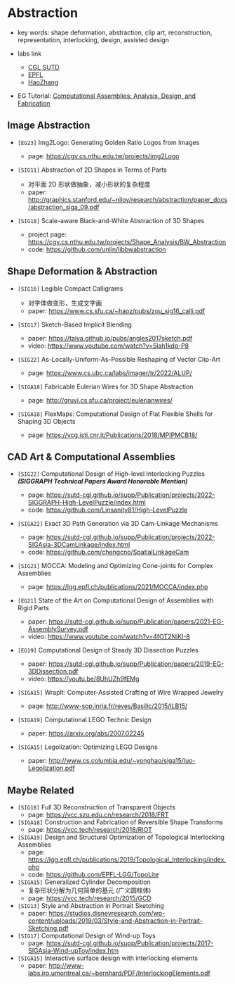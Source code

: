 # Abstraction

- key words: shape deformation, abstraction, clip art, reconstruction, representation, interlocking, design, assisted design
- labs link
    - [CGL SUTD](https://sutd-cgl.github.io/publication.html)
    - [EPFL](https://www.epfl.ch/labs/gcm/publications/)
    - [HaoZhang](https://www.cs.sfu.ca/~haoz/papers_by_cat.html)

- EG Tutorial: [Computational Assemblies: Analysis, Design, and Fabrication](https://sutd-cgl.github.io/supp/Publication/papers/2022-EG-AssemblyTutorial.pdf)

## Image Abstraction

- `[EG23]` Img2Logo: Generating Golden Ratio Logos from Images
    - page: https://cgv.cs.nthu.edu.tw/projects/img2Logo

- `[SIG11]` Abstraction of 2D Shapes in Terms of Parts
    - 对平面 2D 形状做抽象，减小形状的复杂程度
    - paper: http://graphics.stanford.edu/~niloy/research/abstraction/paper_docs/abstraction_siga_09.pdf
- `[SIG18]`  Scale-aware Black-and-White Abstraction of 3D Shapes
    - project page: https://cgv.cs.nthu.edu.tw/projects/Shape_Analysis/BW_Abstraction
    - code: https://github.com/unlin/libbwabstraction




## Shape Deformation & Abstraction

- `[SIG16]` Legible Compact Calligrams
    - 对字体做变形，生成文字画
    - paper: https://www.cs.sfu.ca/~haoz/pubs/zou_sig16_calli.pdf
- `[SIG17]` Sketch-Based Implicit Blending
    - paper: https://taiya.github.io/pubs/angles2017sketch.pdf
    - video: https://www.youtube.com/watch?v=5lah1kdp-P8
    
- `[SIG22]` As-Locally-Uniform-As-Possible Reshaping of Vector Clip-Art
    - page: https://www.cs.ubc.ca/labs/imager/tr/2022/ALUP/
- `[SIGA18]` Fabricable Eulerian Wires for 3D Shape Abstraction
    - page: http://gruvi.cs.sfu.ca/project/eulerianwires/
- `[SIGA18]` FlexMaps: Computational Design of Flat Flexible Shells for Shaping 3D Objects
    - page: https://vcg.isti.cnr.it/Publications/2018/MPIPMCB18/



## CAD Art & Computational Assemblies

- `[SIG22]` Computational Design of High-level Interlocking Puzzles ***(SIGGRAPH Technical Papers Award Honorable Mention)***
    - page: https://sutd-cgl.github.io/supp/Publication/projects/2022-SIGGRAPH-High-LevelPuzzle/index.html
    - code: https://github.com/Linsanity81/High-LevelPuzzle

- `[SIGA22]` Exact 3D Path Generation via 3D Cam-Linkage Mechanisms
    - page: https://sutd-cgl.github.io/supp/Publication/projects/2022-SIGAsia-3DCamLinkage/index.html
    - code: https://github.com/chengcno/SpatialLinkageCam
- `[SIG21]` MOCCA: Modeling and Optimizing Cone-joints for Complex Assemblies
    - page: https://lgg.epfl.ch/publications/2021/MOCCA/index.php
- `[EG21]` State of the Art on Computational Design of Assemblies with Rigid Parts
    - paper: https://sutd-cgl.github.io/supp/Publication/papers/2021-EG-AssemblySurvey.pdf
    - video: https://www.youtube.com/watch?v=4fOT2NiKI-8
    
- `[EG19]` Computational Design of Steady 3D Dissection Puzzles
    - paper: https://sutd-cgl.github.io/supp/Publication/papers/2019-EG-3DDissection.pdf
    - video: https://youtu.be/8UhUZh9fEMg




- `[SIGA15]` WrapIt: Computer-Assisted Crafting of Wire Wrapped Jewelry
    - page: http://www-sop.inria.fr/reves/Basilic/2015/ILB15/
- `[SIGA19]` Computational LEGO Technic Design
    - paper: https://arxiv.org/abs/2007.02245
- `[SIGA15]` Legolization: Optimizing LEGO Designs
    - paper: http://www.cs.columbia.edu/~yonghao/siga15/luo-Legolization.pdf



## Maybe Related

- `[SIG18]` Full 3D Reconstruction of Transparent Objects
    - page: https://vcc.szu.edu.cn/research/2018/FRT
- `[SIGA18]` Construction and Fabrication of Reversible Shape Transforms
    - page: https://vcc.tech/research/2018/RIOT
- `[SIGA19]` Design and Structural Optimization of Topological Interlocking Assemblies
    - page: https://lgg.epfl.ch/publications/2019/Topological_Interlocking/index.php
    - code: https://github.com/EPFL-LGG/TopoLite
- `[SIGA15]` Generalized Cylinder Decomposition
    - 复杂形状分解为几何简单的基元 (广义圆柱体)
    - page: https://vcc.tech/research/2015/GCD
- `[SIG13]` Style and Abstraction in Portrait Sketching
    - paper: https://studios.disneyresearch.com/wp-content/uploads/2019/03/Style-and-Abstraction-in-Portrait-Sketching.pdf
- `[SIG17]` Computational Design of Wind-up Toys
    - page: https://sutd-cgl.github.io/supp/Publication/projects/2017-SIGAsia-Wind-upToy/index.htm
- `[SIGA15]` Interactive surface design with interlocking elements
    - paper: http://www-labs.iro.umontreal.ca/~bernhard/PDF/InterlockingElements.pdf